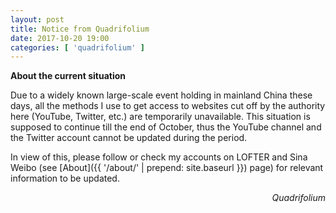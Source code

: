 ```yaml
---
layout: post
title: Notice from Quadrifolium
date: 2017-10-20 19:00
categories: [ 'quadrifolium' ]
---
```


**About the current situation**

<!-- more -->

Due to a widely known large-scale event holding in mainland China these days, all the methods I use to get access to websites cut off by the authority here (YouTube, Twitter, etc.) are temporarily unavailable. This situation is supposed to continue till the end of October, thus the YouTube channel and the Twitter account cannot be updated during the period.

In view of this, please follow or check my accounts on LOFTER and Sina Weibo (see [About]({{ '/about/' | prepend: site.baseurl }}) page) for relevant information to be updated.

<p align="right"><i>Quadrifolium</i></p>
